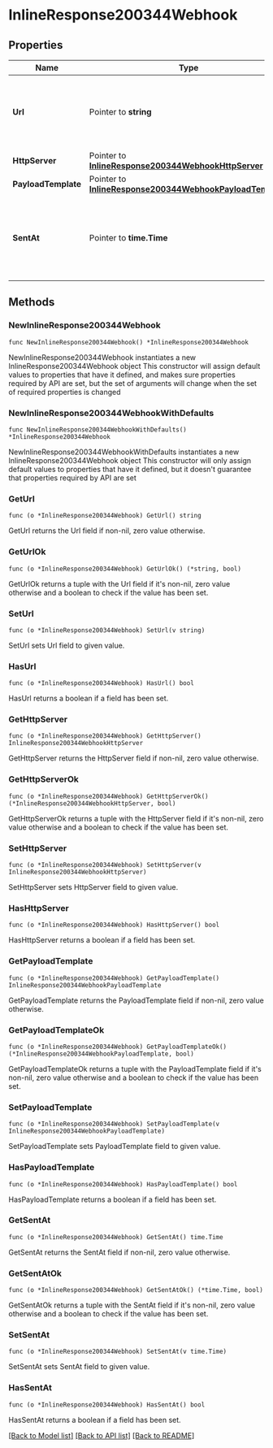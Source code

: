 # InlineResponse200344Webhook

## Properties

Name | Type | Description | Notes
------------ | ------------- | ------------- | -------------
**Url** | Pointer to **string** | The webhook receiver URL where the callback will be sent | [optional] 
**HttpServer** | Pointer to [**InlineResponse200344WebhookHttpServer**](InlineResponse200344WebhookHttpServer.md) |  | [optional] 
**PayloadTemplate** | Pointer to [**InlineResponse200344WebhookPayloadTemplate**](InlineResponse200344WebhookPayloadTemplate.md) |  | [optional] 
**SentAt** | Pointer to **time.Time** | The timestamp the callback was sent to the webhook receiver | [optional] 

## Methods

### NewInlineResponse200344Webhook

`func NewInlineResponse200344Webhook() *InlineResponse200344Webhook`

NewInlineResponse200344Webhook instantiates a new InlineResponse200344Webhook object
This constructor will assign default values to properties that have it defined,
and makes sure properties required by API are set, but the set of arguments
will change when the set of required properties is changed

### NewInlineResponse200344WebhookWithDefaults

`func NewInlineResponse200344WebhookWithDefaults() *InlineResponse200344Webhook`

NewInlineResponse200344WebhookWithDefaults instantiates a new InlineResponse200344Webhook object
This constructor will only assign default values to properties that have it defined,
but it doesn't guarantee that properties required by API are set

### GetUrl

`func (o *InlineResponse200344Webhook) GetUrl() string`

GetUrl returns the Url field if non-nil, zero value otherwise.

### GetUrlOk

`func (o *InlineResponse200344Webhook) GetUrlOk() (*string, bool)`

GetUrlOk returns a tuple with the Url field if it's non-nil, zero value otherwise
and a boolean to check if the value has been set.

### SetUrl

`func (o *InlineResponse200344Webhook) SetUrl(v string)`

SetUrl sets Url field to given value.

### HasUrl

`func (o *InlineResponse200344Webhook) HasUrl() bool`

HasUrl returns a boolean if a field has been set.

### GetHttpServer

`func (o *InlineResponse200344Webhook) GetHttpServer() InlineResponse200344WebhookHttpServer`

GetHttpServer returns the HttpServer field if non-nil, zero value otherwise.

### GetHttpServerOk

`func (o *InlineResponse200344Webhook) GetHttpServerOk() (*InlineResponse200344WebhookHttpServer, bool)`

GetHttpServerOk returns a tuple with the HttpServer field if it's non-nil, zero value otherwise
and a boolean to check if the value has been set.

### SetHttpServer

`func (o *InlineResponse200344Webhook) SetHttpServer(v InlineResponse200344WebhookHttpServer)`

SetHttpServer sets HttpServer field to given value.

### HasHttpServer

`func (o *InlineResponse200344Webhook) HasHttpServer() bool`

HasHttpServer returns a boolean if a field has been set.

### GetPayloadTemplate

`func (o *InlineResponse200344Webhook) GetPayloadTemplate() InlineResponse200344WebhookPayloadTemplate`

GetPayloadTemplate returns the PayloadTemplate field if non-nil, zero value otherwise.

### GetPayloadTemplateOk

`func (o *InlineResponse200344Webhook) GetPayloadTemplateOk() (*InlineResponse200344WebhookPayloadTemplate, bool)`

GetPayloadTemplateOk returns a tuple with the PayloadTemplate field if it's non-nil, zero value otherwise
and a boolean to check if the value has been set.

### SetPayloadTemplate

`func (o *InlineResponse200344Webhook) SetPayloadTemplate(v InlineResponse200344WebhookPayloadTemplate)`

SetPayloadTemplate sets PayloadTemplate field to given value.

### HasPayloadTemplate

`func (o *InlineResponse200344Webhook) HasPayloadTemplate() bool`

HasPayloadTemplate returns a boolean if a field has been set.

### GetSentAt

`func (o *InlineResponse200344Webhook) GetSentAt() time.Time`

GetSentAt returns the SentAt field if non-nil, zero value otherwise.

### GetSentAtOk

`func (o *InlineResponse200344Webhook) GetSentAtOk() (*time.Time, bool)`

GetSentAtOk returns a tuple with the SentAt field if it's non-nil, zero value otherwise
and a boolean to check if the value has been set.

### SetSentAt

`func (o *InlineResponse200344Webhook) SetSentAt(v time.Time)`

SetSentAt sets SentAt field to given value.

### HasSentAt

`func (o *InlineResponse200344Webhook) HasSentAt() bool`

HasSentAt returns a boolean if a field has been set.


[[Back to Model list]](../README.md#documentation-for-models) [[Back to API list]](../README.md#documentation-for-api-endpoints) [[Back to README]](../README.md)


